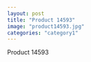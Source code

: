 ```yaml
---
layout: post
title: "Product 14593"
image: "product14593.jpg"
categories: "category1"
---
```

Product 14593
